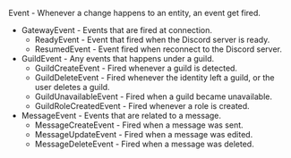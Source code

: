 Event - Whenever a change happens to an entity, an event get fired.
 - GatewayEvent - Events that are fired at connection.
   - ReadyEvent - Event that fired when the Discord server is ready.
   - ResumedEvent - Event fired when reconnect to the Discord server.
 - GuildEvent - Any events that happens under a guild.
   - GuildCreateEvent - Fired whenever a guild is detected.
   - GuildDeleteEvent - Fired whenever the identity left a guild, or the user deletes a guild.
   - GuildUnavailableEvent - Fired when a guild became unavailable.
   - GuildRoleCreatedEvent - Fired whenever a role is created.
 - MessageEvent - Events that are related to a message.
   - MessageCreateEvent - Fired when a message was sent.
   - MessageUpdateEvent - Fired when a message was edited.
   - MessageDeleteEvent - Fired when a message was deleted.